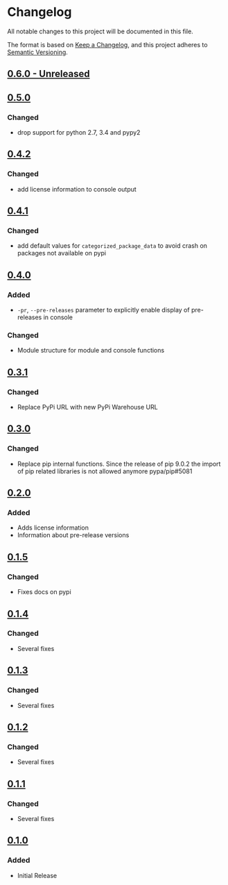 # Changelog
All notable changes to this project will be documented in this file.

The format is based on [Keep a Changelog](https://keepachangelog.com/en/1.0.0/),
and this project adheres to [Semantic Versioning](https://semver.org/spec/v2.0.0.html).

## [0.6.0 - Unreleased]

## [0.5.0]

### Changed
- drop support for python 2.7, 3.4 and pypy2

## [0.4.2]

### Changed
- add license information to console output

## [0.4.1]

### Changed
- add default values for `categorized_package_data` to avoid crash on packages not available on pypi

## [0.4.0]

### Added
- `-pr`, `--pre-releases` parameter to explicitly enable display of pre-releases in console

### Changed
- Module structure for module and console functions

## [0.3.1]
### Changed
- Replace PyPi URL with new PyPi Warehouse URL

## [0.3.0]
### Changed
- Replace pip internal functions. Since the release of pip 9.0.2 the import of pip related libraries is not allowed anymore pypa/pip#5081

## [0.2.0]
### Added
- Adds license information
- Information about pre-release versions

## [0.1.5]
### Changed
- Fixes docs on pypi

## [0.1.4]
### Changed
- Several fixes

## [0.1.3]
### Changed
- Several fixes

## [0.1.2]
### Changed
- Several fixes

## [0.1.1]
### Changed
- Several fixes

## [0.1.0]
### Added
- Initial Release

[0.6.0 - Unreleased]: https://github.com/nezhar/updatable
[0.5.0]: https://pypi.org/project/updatable/0.5.0/
[0.4.2]: https://pypi.org/project/updatable/0.4.2/
[0.4.1]: https://pypi.org/project/updatable/0.4.1/
[0.4.0]: https://pypi.org/project/updatable/0.4.0/
[0.3.1]: https://pypi.org/project/updatable/0.3.1/
[0.3.0]: https://pypi.org/project/updatable/0.3.0/
[0.2.0]: https://pypi.org/project/updatable/0.2.0/
[0.1.5]: https://pypi.org/project/updatable/0.1.5/
[0.1.4]: https://pypi.org/project/updatable/0.1.4/
[0.1.3]: https://pypi.org/project/updatable/0.1.3/
[0.1.2]: https://pypi.org/project/updatable/0.1.2/
[0.1.1]: https://pypi.org/project/updatable/0.1.1/
[0.1.0]: https://pypi.org/project/updatable/0.1.0/
